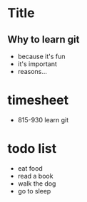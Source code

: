 # Title

## Why to learn git
  * because it's fun
  * it's important
  * reasons...

# timesheet
* 815-930 learn git


# todo list
* eat food
* read a book
* walk the dog
* go to sleep
